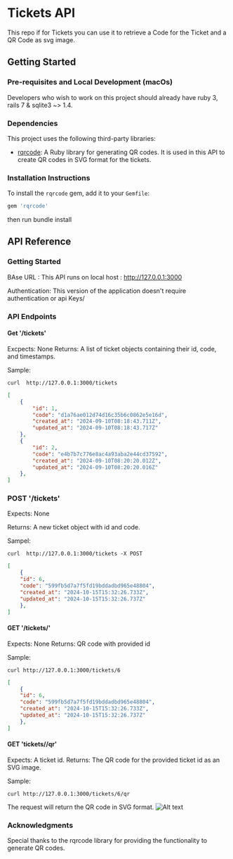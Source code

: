 # Tickets API

This repo if for Tickets you can use it to retrieve a Code for the Ticket and a QR Code as svg image. 

## Getting Started


### Pre-requisites and Local Development (macOs)


Developers who wish to work on this project should already have ruby 3, rails 7 & sqlite3 ~> 1.4.

### Dependencies

This project uses the following third-party libraries:

- [rqrcode](https://github.com/whomwah/rqrcode): A Ruby library for generating QR codes. It is used in this API to create QR codes in SVG format for the tickets.

### Installation Instructions

To install the `rqrcode` gem, add it to your `Gemfile`:

```ruby
gem 'rqrcode'
```
then run  bundle install 


## API Reference 


### Getting Started 


BAse URL : This API runs on local host : http://127.0.0.1:3000

Authentication: This version of the application doesn't require authentication or api Keys/

### API Endpoints

#### Get '/tickets'

Excpects: None 
Returns: A list of ticket objects containing their id, code, and timestamps.

Sample: 
```curl 
curl  http://127.0.0.1:3000/tickets
```
```json
[
    {
        "id": 1,
        "code": "d1a76ae012d74d16c35b6c0862e5e16d",
        "created_at": "2024-09-10T08:18:43.711Z",
        "updated_at": "2024-09-10T08:18:43.717Z"
    },
    {
        "id": 2,
        "code": "e4b7b7c776e8ac4a93aba2e44cd37592",
        "created_at": "2024-09-10T08:20:20.012Z",
        "updated_at": "2024-09-10T08:20:20.016Z"
    },
]
```

### POST '/tickets'

Expects: None

Returns: A new ticket object with id and code.

Sampel:
```curl
curl  http://127.0.0.1:3000/tickets -X POST
```
```json
[
    {
    "id": 6,
    "code": "599fb5d7a7f5fd19bddadbd965e48804",
    "created_at": "2024-10-15T15:32:26.733Z",
    "updated_at": "2024-10-15T15:32:26.737Z"
    },    
]
```
#### GET '/tickets/<id>'

Expects: None
Returns: QR code with provided id

Sample:
```curl 
curl http://127.0.0.1:3000/tickets/6
``` 
```json
[
    {
    "id": 6,
    "code": "599fb5d7a7f5fd19bddadbd965e48804",
    "created_at": "2024-10-15T15:32:26.733Z",
    "updated_at": "2024-10-15T15:32:26.737Z"
    },    
]
```
#### GET 'tickets/<id>/qr'
Expects: A ticket id.
Returns: The QR code for the provided ticket id as an SVG image.

Sample: 
```curl 
curl http://127.0.0.1:3000/tickets/6/qr
```
The request will return the QR code in SVG format.
![Alt text](http://127.0.0.1:3000/tickets/6/qr)

### Acknowledgments 

Special thanks to the rqrcode library for providing the functionality to generate QR codes.

